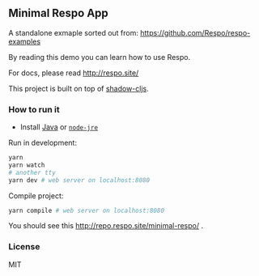 
Minimal Respo App
----

A standalone exmaple sorted out from: https://github.com/Respo/respo-examples

By reading this demo you can learn how to use Respo.

For docs, please read http://respo.site/

This project is built on top of [shadow-cljs](https://github.com/thheller/shadow-cljs).

### How to run it

* Install [Java](https://support.apple.com/kb/dl1572?locale=en_HK) or [`node-jre`](https://www.npmjs.com/package/node-jre)

Run in development:

```bash
yarn
yarn watch
# another tty
yarn dev # web server on localhost:8080
```

Compile project:

```bash
yarn compile # web server on localhost:8080
```

You should see this http://repo.respo.site/minimal-respo/ .

### License

MIT
